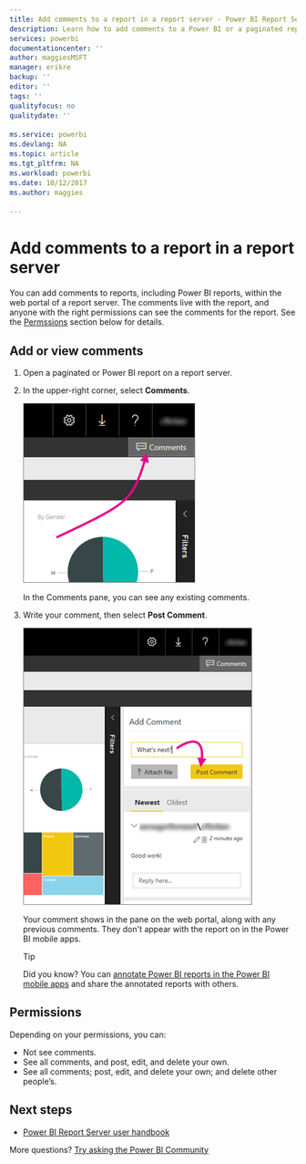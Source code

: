 ```yaml
---
title: Add comments to a report in a report server - Power BI Report Server
description: Learn how to add comments to a Power BI or a paginated report on a Power BI Report Server or SQL Server Reporting Services report server.
services: powerbi
documentationcenter: ''
author: maggiesMSFT
manager: erikre
backup: ''
editor: ''
tags: ''
qualityfocus: no
qualitydate: ''

ms.service: powerbi
ms.devlang: NA
ms.topic: article
ms.tgt_pltfrm: NA
ms.workload: powerbi
ms.date: 10/12/2017
ms.author: maggies

---
```

# Add comments to a report in a report server
You can add comments to reports, including Power BI reports, within the web portal of a report server. The comments live with the report, and anyone with the right permissions can see the comments for the report. See the [Permssions](#permissions) section below for details.

## Add or view comments
1. Open a paginated or Power BI report on a report server.
2. In the upper-right corner, select **Comments**.
   
    ![Select Comments](media/reportserver-add-comments/report-server-web-portal-comments-button.png)
   
    In the Comments pane, you can see any existing comments.
3. Write your comment, then select **Post Comment**.
   
    ![Post Comment](media/reportserver-add-comments/report-server-web-portal-comments-pane.png)
   
    Your comment shows in the pane on the web portal, along with any previous comments. They don't appear with the report on in the Power BI mobile apps.
   
   > [!TIP]
   > Did you know? You can [annotate Power BI reports in the Power BI mobile apps](../powerbi-mobile-annotate-and-share-a-tile-from-the-iphone-app.md) and share the annotated reports with others.
   > 
   > 

## Permissions
Depending on your permissions, you can:

* Not see comments.
* See all comments, and post, edit, and delete your own.
* See all comments; post, edit, and delete your own; and delete other people’s.

## Next steps
* [Power BI Report Server user handbook](reportserver-user-handbook-overview.md)  

More questions? [Try asking the Power BI Community](https://community.powerbi.com/)

